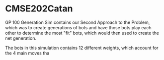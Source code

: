 # CMSE202Catan


GP 100 Generation Sim contains our Second Approach to the Problem, which was to create generations of bots and have those bots play each other to determine the most "fit" bots, which would then used to create the net generation.

The bots in this simulation contains 12 different weights, which account for the 4 main moves tha
